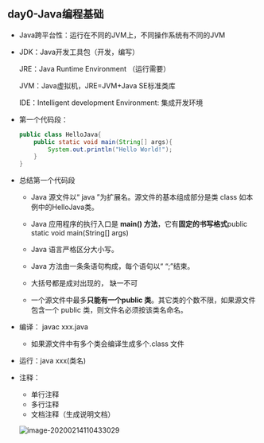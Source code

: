 ## day0-Java编程基础

- Java跨平台性：运行在不同的JVM上，不同操作系统有不同的JVM

- JDK：Java开发工具包（开发，编写）

  JRE：Java Runtime Environment （运行需要）

  JVM：Java虚拟机，JRE=JVM+Java SE标准类库

  IDE：Intelligent development Environment: 集成开发环境

- 第一个代码段：

  ```java
  public class HelloJava{
      public static void main(String[] args){
          System.out.println("Hello World!");
      }
  }
  ```

- 总结第一个代码段

  - Java 源文件以“ java ”为扩展名。源文件的基本组成部分是类 class 如本例中的HelloJava类。

  - Java 应用程序的执行入口是 **main() 方法**，它有**固定的书写格式**public static void main(String[] args)

  - Java 语言严格区分大小写。

  - Java 方法由一条条语句构成，每个语句以“ “;”结束。

  - 大括号都是成对出现的， 缺一不可

  - 一个源文件中最多**只能有一个public 类**。其它类的个数不限，如果源文件包含一个 public 类，则文件名必须按该类名命名。

    

- 编译： javac xxx.java
  - 如果源文件中有多个类会编译生成多个.class 文件
- 运行：java xxx(类名) 



- 注释：

  - 单行注释
  - 多行注释
  - 文档注释（生成说明文档）

  ![image-20200214110433029](C:\Users\lfrdw\AppData\Roaming\Typora\typora-user-images\image-20200214110433029.png)

